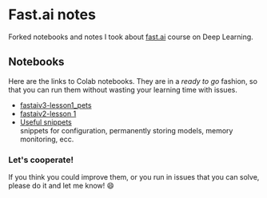 # Fast.ai notes
Forked notebooks and notes I took about [fast.ai](http://www.fast.ai/) course on Deep Learning.

## Notebooks
Here are the links to Colab notebooks. They are in a *ready to go* fashion, so that you can run them without wasting your learning time with issues.
  * [fastaiv3-lesson1_pets](https://colab.research.google.com/drive/1Doexf1mSV8KjSbjS1bbg_hNrtK6EHYeM)
  * [fastaiv2-lesson 1](https://colab.research.google.com/drive/1ogJfLdd4_AHw_ANppw5N94xW0osNS3CZ)
  * [Useful snippets](https://github.com/gianfa/fastai_notes/blob/master/Fastai_Colab_snippets.ipynb)
    <br>snippets for configuration, permanently storing models, memory monitoring, ecc.
  
### Let's cooperate!
If you think you could improve them, or you run in issues that you can solve, please do it and let me know! :smile:
